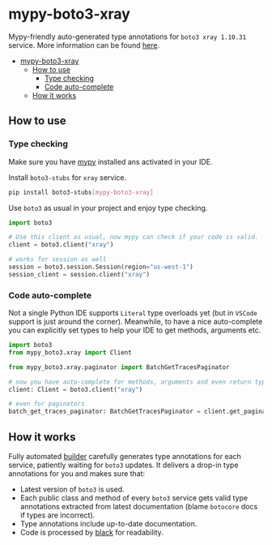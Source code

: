 # mypy-boto3-xray

Mypy-friendly auto-generated type annotations for `boto3 xray 1.10.31` service.
More information can be found [here](https://github.com/vemel/mypy_boto3).

- [mypy-boto3-xray](#mypy-boto3-xray)
  - [How to use](#how-to-use)
    - [Type checking](#type-checking)
    - [Code auto-complete](#code-auto-complete)
  - [How it works](#how-it-works)

## How to use

### Type checking

Make sure you have [mypy](https://github.com/python/mypy) installed ans activated in your IDE.

Install `boto3-stubs` for `xray` service.

```bash
pip install boto3-stubs[mypy-boto3-xray]
```

Use `boto3` as usual in your project and enjoy type checking.

```python
import boto3

# Use this client as usual, now mypy can check if your code is valid.
client = boto3.client("xray")

# works for session as well
session = boto3.session.Session(region="us-west-1")
session_client = session.client("xray")

```

### Code auto-complete

Not a single Python IDE supports `Literal` type overloads yet (but in `VSCode` support is just around the corner).
Meanwhile, to have a nice auto-complete you can explicitly set types to help your IDE to get methods, arguments etc.

```python
import boto3
from mypy_boto3.xray import Client

from mypy_boto3.xray.paginator import BatchGetTracesPaginator

# now you have auto-complete for methods, arguments and even return types
client: Client = boto3.client("xray")

# even for paginators
batch_get_traces_paginator: BatchGetTracesPaginator = client.get_paginator("batch_get_traces")
```

## How it works

Fully automated [builder](https://github.com/vemel/mypy_boto3) carefully generates
type annotations for each service, patiently waiting for `boto3` updates. It delivers
a drop-in type annotations for you and makes sure that:

- Latest version of `boto3` is used.
- Each public class and method of every `boto3` service gets valid type annotations
  extracted from latest documentation (blame `botocore` docs if types are incorrect).
- Type annotations include up-to-date documentation.
- Code is processed by [black](https://github.com/psf/black) for readability.